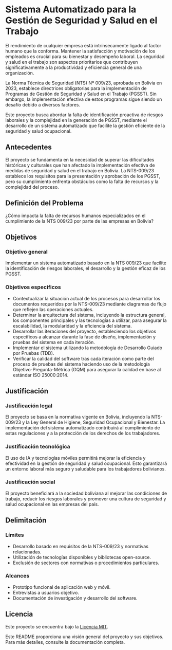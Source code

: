 # Sistema Automatizado para la Gestión de Seguridad y Salud en el Trabajo

El rendimiento de cualquier empresa está intrínsecamente ligado al factor humano que la conforma. Mantener la satisfacción y motivación de los empleados es crucial para su bienestar y desempeño laboral. La seguridad y salud en el trabajo son aspectos prioritarios que contribuyen significativamente a la productividad y eficiencia general de una organización. 

La Norma Técnica de Seguridad (NTS) Nº 009/23, aprobada en Bolivia en 2023, establece directrices obligatorias para la implementación de Programas de Gestión de Seguridad y Salud en el Trabajo (PGSST). Sin embargo, la implementación efectiva de estos programas sigue siendo un desafío debido a diversos factores.

Este proyecto busca abordar la falta de identificación proactiva de riesgos laborales y la complejidad en la generación de PGSST, mediante el desarrollo de un sistema automatizado que facilite la gestión eficiente de la seguridad y salud ocupacional.

## Antecedentes
El proyecto se fundamenta en la necesidad de superar las dificultades históricas y culturales que han afectado la implementación efectiva de medidas de seguridad y salud en el trabajo en Bolivia. La NTS-009/23 establece los requisitos para la presentación y aprobación de los PGSST, pero su cumplimiento enfrenta obstáculos como la falta de recursos y la complejidad del proceso.

## Definición del Problema
¿Cómo impacta la falta de recursos humanos especializados en el cumplimiento de la NTS 009/23 por parte de las empresas en Bolivia?

## Objetivos
### Objetivo general
Implementar un sistema automatizado basado en la NTS 009/23 que facilite la identificación de riesgos laborales, el desarrollo y la gestión eficaz de los PGSST.

### Objetivos específicos
- Contextualizar la situación actual de los procesos para desarrollar los documentos requeridos por la NTS-009/23 mediante diagramas de flujo que reflejen las operaciones actuales.
- Determinar la arquitectura del sistema, incluyendo la estructura general, los componentes principales y las tecnologías a utilizar, para asegurar la escalabilidad, la modularidad y la eficiencia del sistema.
- Desarrollar las iteraciones del proyecto, estableciendo los objetivos específicos a alcanzar durante la fase de diseño, implementación y pruebas del sistema en cada iteración.
- Implementar el sistema utilizando la metodología de Desarrollo Guiado por Pruebas (TDD).
- Verificar la calidad del software tras cada iteración como parte del proceso de pruebas del sistema haciendo uso de la metodología Objetivo-Pregunta-Métrica (GQM) para asegurar la calidad en base al estándar ISO 25000:2014.

## Justificación
### Justificación legal
El proyecto se basa en la normativa vigente en Bolivia, incluyendo la NTS-009/23 y la Ley General de Higiene, Seguridad Ocupacional y Bienestar. La implementación del sistema automatizado contribuirá al cumplimiento de estas regulaciones y a la protección de los derechos de los trabajadores.

### Justificación tecnológica
El uso de IA y tecnologías móviles permitirá mejorar la eficiencia y efectividad en la gestión de seguridad y salud ocupacional. Esto garantizará un entorno laboral más seguro y saludable para los trabajadores bolivianos.

### Justificación social
El proyecto beneficiará a la sociedad boliviana al mejorar las condiciones de trabajo, reducir los riesgos laborales y promover una cultura de seguridad y salud ocupacional en las empresas del país.

## Delimitación
### Límites
- Desarrollo basado en requisitos de la NTS-009/23 y normativas relacionadas.
- Utilización de tecnologías disponibles y bibliotecas open-source.
- Exclusión de sectores con normativas o procedimientos particulares.

### Alcances
- Prototipo funcional de aplicación web y móvil.
- Entrevistas a usuarios objetivo.
- Documentación de investigación y desarrollo del software.

## Licencia

Este proyecto se encuentra bajo la [Licencia MIT](LICENSE).

Este README proporciona una visión general del proyecto y sus objetivos. Para más detalles, consulte la documentación completa.